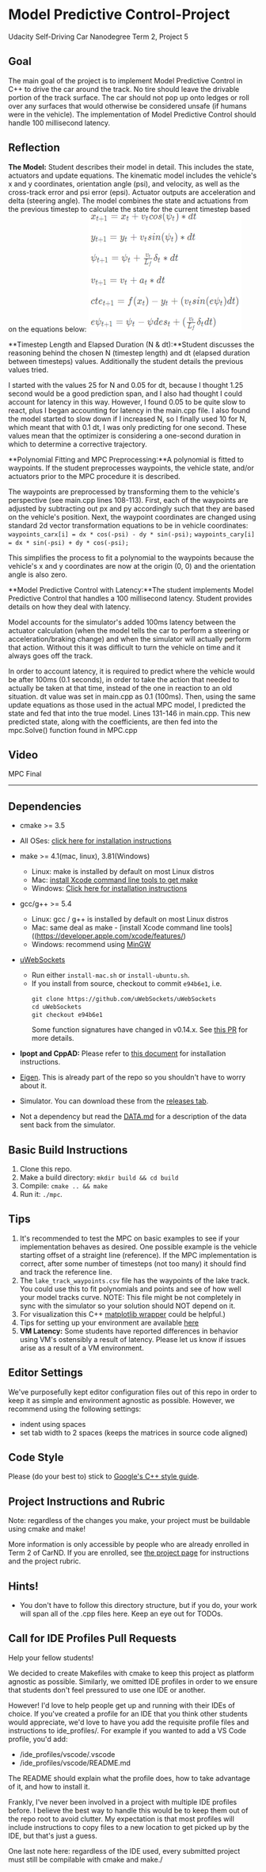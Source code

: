 # Model Predictive Control-Project
Udacity Self-Driving Car Nanodegree Term 2, Project 5

## Goal
The main goal of the project is to implement Model Predictive Control in C++ to drive the car around the track. No tire should leave the drivable portion of the track surface. The car should not pop up onto ledges or roll over any surfaces that would otherwise be considered unsafe (if humans were in the vehicle). The implementation of Model Predictive Control should handle 100 millisecond latency. 


## Reflection
**The Model:**  Student describes their model in detail. This includes the state, actuators and update equations.
The kinematic model includes the vehicle's x and y coordinates, orientation angle (psi), and velocity, as well as the cross-track error and psi error (epsi). Actuator outputs are acceleration and delta (steering angle). The model combines the state and actuations from the previous timestep to calculate the state for the current timestep based on the equations below:
![Equations](https://github.com/vikasmalik22/MPC/blob/master/img/Equations.PNG)

**Timestep Length and Elapsed Duration (N & dt):**Student discusses the reasoning behind the chosen N (timestep length) and dt (elapsed duration between timesteps) values. Additionally the student details the previous values tried.

I started with the values 25 for N and 0.05 for dt, because I thought 1.25 second would be a good prediction span, and I also had thought I could account for latency in this way. However, I found 0.05 to be quite slow to react, plus I began accounting for latency in the main.cpp file. I also found the model started to slow down if I increased N, so I finally used 10 for N, which meant that with 0.1 dt, I was only predicting for one second. These values mean that the optimizer is considering a one-second duration in which to determine a corrective trajectory.

**Polynomial Fitting and MPC Preprocessing:**A polynomial is fitted to waypoints. If the student preprocesses waypoints, the vehicle state, and/or actuators prior to the MPC procedure it is described.

The waypoints are preprocessed by transforming them to the vehicle's perspective (see main.cpp lines 108-113). First, each of the waypoints are adjusted by subtracting out px and py accordingly such that they are based on the vehicle's position. Next, the waypoint coordinates are changed using standard 2d vector transformation equations to be in vehicle coordinates:
`waypoints_carx[i] = dx * cos(-psi) - dy * sin(-psi);`
`waypoints_cary[i] = dx * sin(-psi) + dy * cos(-psi);`

This simplifies the process to fit a polynomial to the waypoints because the vehicle's x and y coordinates are now at the origin (0, 0) and the orientation angle is also zero.

**Model Predictive Control with Latency:**The student implements Model Predictive Control that handles a 100 millisecond latency. Student provides details on how they deal with latency.

Model accounts for the simulator's added 100ms latency between the actuator calculation (when the model tells the car to perform a steering or acceleration/braking change) and when the simulator will actually perform that action. Without this it was difficult to turn the vehicle on time and it always goes off the track.

In order to account latency, it is required to predict where the vehicle would be after 100ms (0.1 seconds), in order to take the action that needed to actually be taken at that time, instead of the one in reaction to an old situation. dt value was set in main.cpp as 0.1 (100ms). Then, using the same update equations as those used in the actual MPC model, I predicted the state and fed that into the true model. Lines 131-146 in main.cpp. This new predicted state, along with the coefficients, are then fed into the mpc.Solve() function found in MPC.cpp

## Video
MPC Final 

---

## Dependencies

* cmake >= 3.5
 * All OSes: [click here for installation instructions](https://cmake.org/install/)
* make >= 4.1(mac, linux), 3.81(Windows)
  * Linux: make is installed by default on most Linux distros
  * Mac: [install Xcode command line tools to get make](https://developer.apple.com/xcode/features/)
  * Windows: [Click here for installation instructions](http://gnuwin32.sourceforge.net/packages/make.htm)
* gcc/g++ >= 5.4
  * Linux: gcc / g++ is installed by default on most Linux distros
  * Mac: same deal as make - [install Xcode command line tools]((https://developer.apple.com/xcode/features/)
  * Windows: recommend using [MinGW](http://www.mingw.org/)
* [uWebSockets](https://github.com/uWebSockets/uWebSockets)
  * Run either `install-mac.sh` or `install-ubuntu.sh`.
  * If you install from source, checkout to commit `e94b6e1`, i.e.
    ```
    git clone https://github.com/uWebSockets/uWebSockets
    cd uWebSockets
    git checkout e94b6e1
    ```
    Some function signatures have changed in v0.14.x. See [this PR](https://github.com/udacity/CarND-MPC-Project/pull/3) for more details.

* **Ipopt and CppAD:** Please refer to [this document](https://github.com/udacity/CarND-MPC-Project/blob/master/install_Ipopt_CppAD.md) for installation instructions.
* [Eigen](http://eigen.tuxfamily.org/index.php?title=Main_Page). This is already part of the repo so you shouldn't have to worry about it.
* Simulator. You can download these from the [releases tab](https://github.com/udacity/self-driving-car-sim/releases).
* Not a dependency but read the [DATA.md](./DATA.md) for a description of the data sent back from the simulator.


## Basic Build Instructions

1. Clone this repo.
2. Make a build directory: `mkdir build && cd build`
3. Compile: `cmake .. && make`
4. Run it: `./mpc`.

## Tips

1. It's recommended to test the MPC on basic examples to see if your implementation behaves as desired. One possible example
is the vehicle starting offset of a straight line (reference). If the MPC implementation is correct, after some number of timesteps
(not too many) it should find and track the reference line.
2. The `lake_track_waypoints.csv` file has the waypoints of the lake track. You could use this to fit polynomials and points and see of how well your model tracks curve. NOTE: This file might be not completely in sync with the simulator so your solution should NOT depend on it.
3. For visualization this C++ [matplotlib wrapper](https://github.com/lava/matplotlib-cpp) could be helpful.)
4.  Tips for setting up your environment are available [here](https://classroom.udacity.com/nanodegrees/nd013/parts/40f38239-66b6-46ec-ae68-03afd8a601c8/modules/0949fca6-b379-42af-a919-ee50aa304e6a/lessons/f758c44c-5e40-4e01-93b5-1a82aa4e044f/concepts/23d376c7-0195-4276-bdf0-e02f1f3c665d)
5. **VM Latency:** Some students have reported differences in behavior using VM's ostensibly a result of latency.  Please let us know if issues arise as a result of a VM environment.

## Editor Settings

We've purposefully kept editor configuration files out of this repo in order to
keep it as simple and environment agnostic as possible. However, we recommend
using the following settings:

* indent using spaces
* set tab width to 2 spaces (keeps the matrices in source code aligned)

## Code Style

Please (do your best to) stick to [Google's C++ style guide](https://google.github.io/styleguide/cppguide.html).

## Project Instructions and Rubric

Note: regardless of the changes you make, your project must be buildable using
cmake and make!

More information is only accessible by people who are already enrolled in Term 2
of CarND. If you are enrolled, see [the project page](https://classroom.udacity.com/nanodegrees/nd013/parts/40f38239-66b6-46ec-ae68-03afd8a601c8/modules/f1820894-8322-4bb3-81aa-b26b3c6dcbaf/lessons/b1ff3be0-c904-438e-aad3-2b5379f0e0c3/concepts/1a2255a0-e23c-44cf-8d41-39b8a3c8264a)
for instructions and the project rubric.

## Hints!

* You don't have to follow this directory structure, but if you do, your work
  will span all of the .cpp files here. Keep an eye out for TODOs.

## Call for IDE Profiles Pull Requests

Help your fellow students!

We decided to create Makefiles with cmake to keep this project as platform
agnostic as possible. Similarly, we omitted IDE profiles in order to we ensure
that students don't feel pressured to use one IDE or another.

However! I'd love to help people get up and running with their IDEs of choice.
If you've created a profile for an IDE that you think other students would
appreciate, we'd love to have you add the requisite profile files and
instructions to ide_profiles/. For example if you wanted to add a VS Code
profile, you'd add:

* /ide_profiles/vscode/.vscode
* /ide_profiles/vscode/README.md

The README should explain what the profile does, how to take advantage of it,
and how to install it.

Frankly, I've never been involved in a project with multiple IDE profiles
before. I believe the best way to handle this would be to keep them out of the
repo root to avoid clutter. My expectation is that most profiles will include
instructions to copy files to a new location to get picked up by the IDE, but
that's just a guess.

One last note here: regardless of the IDE used, every submitted project must
still be compilable with cmake and make./
